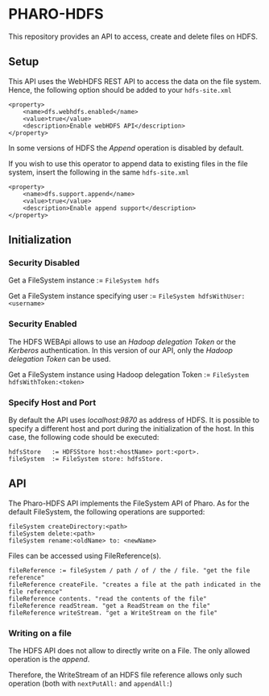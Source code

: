 # PHARO-HDFS

This repository provides an API to access, create and delete files on HDFS.

## Setup
This API uses the WebHDFS REST API to access the data on the file system.
Hence, the following option should be added to your `hdfs-site.xml`
```
<property>
    <name>dfs.webhdfs.enabled</name>
    <value>true</value>
    <description>Enable webHDFS API</description>
</property>
```

In some versions of HDFS the _Append_ operation is disabled by default.

If you wish to use this operator to append data to existing files in the file system, insert the following in the same `hdfs-site.xml`

```
<property>
    <name>dfs.support.append</name>
    <value>true</value>
    <description>Enable append support</description>
</property>

```

## Initialization

### Security Disabled
Get a FileSystem instance                   := `FileSystem hdfs`

Get a FileSystem instance specifying user   := `FileSystem hdfsWithUser:<username>`

### Security Enabled
The HDFS WEBApi allows to use an _Hadoop delegation Token_ or the _Kerberos_ authentication.
In this version of our API, only the _Hadoop delegation Token_ can be used.

Get a FileSystem instance using Hadoop delegation Token := `FileSystem hdfsWithToken:<token>`

### Specify Host and Port
By default the API uses _localhost:9870_ as address of HDFS.
It is possible to specify a different host and port during the initialization of the host.
In this case, the following code should be executed:
```
hdfsStore   := HDFSStore host:<hostName> port:<port>.
fileSystem  := FileSystem store: hdfsStore.
```

## API
The Pharo-HDFS API implements the FileSystem API of Pharo.
As for the default FileSystem, the following operations are supported:

```
fileSystem createDirectory:<path>
fileSystem delete:<path>
fileSystem rename:<oldName> to: <newName>
```

Files can be accessed using FileReference(s).
```
fileReference := fileSystem / path / of / the / file. "get the file reference"
fileReference createFile. "creates a file at the path indicated in the file reference"
fileReference contents. "read the contents of the file"
fileReference readStream. "get a ReadStream on the file"
fileReference writeStream. "get a WriteStream on the file"
```

### Writing on a file
The HDFS API does not allow to directly write on a File.
The only allowed operation is the _append_.

Therefore, the WriteStream of an HDFS file reference allows only such operation (both with `nextPutAll:` and `appendAll:`)



